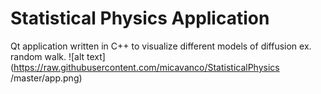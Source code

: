 # Statistical Physics Application

Qt application written in C++ to visualize different models of diffusion ex. random walk.
![alt text](https://raw.githubusercontent.com/micavanco/StatisticalPhysics /master/app.png)
